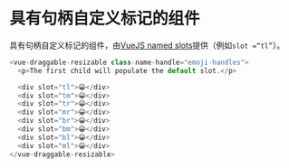 # 具有句柄自定义标记的组件

具有句柄自定义标记的组件，由[VueJS named slots](https://vuejs.org/v2/guide/components-slots.html#Named-Slots)提供（例如`slot =“tl”`）。

~~~js
<vue-draggable-resizable class-name-handle="emoji-handles">
  <p>The first child will populate the default slot.</p>

  <div slot="tl">😀</div>
  <div slot="tm">😀</div>
  <div slot="tr">😀</div>
  <div slot="mr">😀</div>
  <div slot="br">😀</div>
  <div slot="bm">😀</div>
  <div slot="bl">😀</div>
  <div slot="ml">😀</div>
</vue-draggable-resizable>
~~~

